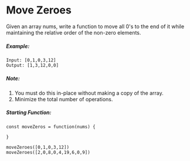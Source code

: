 # Move Zeroes

Given an array nums, write a function to move all 0's to the end of it while maintaining the relative order of the non-zero elements.

##### Example:

```
Input: [0,1,0,3,12]
Output: [1,3,12,0,0]
```

##### Note:

1. You must do this in-place without making a copy of the array.
1. Minimize the total number of operations.

##### Starting Function:

```
const moveZeros = function(nums) {

}

moveZeroes([0,1,0,3,12])
moveZeroes([2,0,8,0,4,19,6,0,9])
```